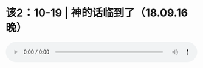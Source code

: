 # 该2：10-19 | 神的话临到了（18.09.16晚） 

<audio style="width: 100%;" preload="false" controls controlslist="nodownload"><source src="//cdn.simai.ml/audio/mp3/old/26520.mp3" type="audio/mpeg">Your browser does not support the audio element.</audio>


